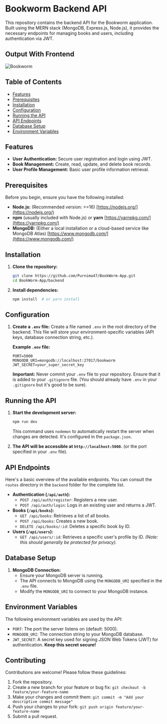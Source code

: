# Bookworm Backend API

This repository contains the backend API for the Bookworm application. Built using the MERN stack (MongoDB, Express.js, Node.js), it provides the necessary endpoints for managing books and users, including authentication via JWT.

## Output With Frontend

![Bookworm](https://github.com/user-attachments/assets/5d830e23-a9b8-486c-862e-51e2f1cbb37d)

## Table of Contents

*   [Features](#features)
*   [Prerequisites](#prerequisites)
*   [Installation](#installation)
*   [Configuration](#configuration)
*   [Running the API](#running-the-api)
*   [API Endpoints](#api-endpoints)
*   [Database Setup](#database-setup)
*   [Environment Variables](#environment-variables)

## Features

*   **User Authentication:** Secure user registration and login using JWT.
*   **Book Management:** Create, read, update, and delete book records.
*   **User Profile Management:**  Basic user profile information retrieval.

## Prerequisites

Before you begin, ensure you have the following installed:

*   **Node.js:** (Recommended version: >=16) [https://nodejs.org/](https://nodejs.org/)
*   **npm** (usually included with Node.js) or **yarn** [https://yarnpkg.com/](https://yarnpkg.com/)
*   **MongoDB:** (Either a local installation or a cloud-based service like MongoDB Atlas) [https://www.mongodb.com/](https://www.mongodb.com/)

## Installation

1.  **Clone the repository:**

    ```bash
    git clone https://github.com/Purnima47/BookWorm-App.git
    cd BookWorm-App/backend
    ```

2.  **Install dependencies:**

    ```bash
    npm install  # or yarn install
    ```

## Configuration

1.  **Create a `.env` file:** Create a file named `.env` in the root directory of the backend. This file will store your environment-specific variables (API keys, database connection string, etc.).

    **Example `.env` file:**

    ```
    PORT=5000
    MONGODB_URI=mongodb://localhost:27017/bookworm
    JWT_SECRET=your_super_secret_key
    ```

    **Important:** Never commit your `.env` file to your repository. Ensure that it is added to your `.gitignore` file.  (You should already have `.env` in your `.gitignore` but it's good to be sure).

## Running the API

1.  **Start the development server:**

    ```bash
    npm run dev
    ```

    This command uses `nodemon` to automatically restart the server when changes are detected.  It's configured in the `package.json`.
2.  **The API will be accessible at `http://localhost:5000`.** (or the port specified in your `.env` file).

## API Endpoints

Here's a basic overview of the available endpoints.  You can consult the `routes` directory in the `backend` folder for the complete list.

*   **Authentication (`/api/auth`):**
    *   `POST /api/auth/register`: Registers a new user.
    *   `POST /api/auth/login`: Logs in an existing user and returns a JWT.
*   **Books (`/api/books`):**
    *   `GET /api/books`: Retrieves a list of all books.
    *   `POST /api/books`: Creates a new book.
    *   `DELETE /api/books/:id`: Deletes a specific book by ID.
*   **Users (`/api/users`):**
    *   `GET /api/users/:id`: Retrieves a specific user's profile by ID.  *(Note: this should generally be protected for privacy).*

## Database Setup

1.  **MongoDB Connection:**
    *   Ensure your MongoDB server is running.
    *   The API connects to MongoDB using the `MONGODB_URI` specified in the `.env` file.
    *   Modify the `MONGODB_URI` to connect to your MongoDB instance.

## Environment Variables

The following environment variables are used by the API:

*   `PORT`: The port the server listens on (default: 5000).
*   `MONGODB_URI`: The connection string to your MongoDB database.
*   `JWT_SECRET`: A secret key used for signing JSON Web Tokens (JWT) for authentication. **Keep this secret secure!**

## Contributing

Contributions are welcome! Please follow these guidelines:

1.  Fork the repository.
2.  Create a new branch for your feature or bug fix: `git checkout -b feature/your-feature-name`
3.  Make your changes and commit them: `git commit -m "Add your descriptive commit message"`
4.  Push your changes to your fork: `git push origin feature/your-feature-name`
5.  Submit a pull request.
